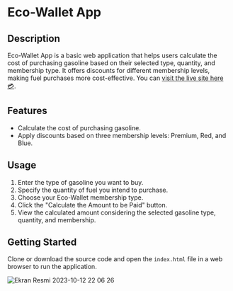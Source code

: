 # Eco-Wallet App

## Description

Eco-Wallet App is a basic web application that helps users calculate the cost of purchasing gasoline based on their selected type, quantity, and membership type. It offers discounts for different membership levels, making fuel purchases more cost-effective. You can [visit the live site here 💳](https://aysemerveksv.github.io/GasStationApp/). 

## Features

- Calculate the cost of purchasing gasoline.
- Apply discounts based on three membership levels: Premium, Red, and Blue.

## Usage

1. Enter the type of gasoline you want to buy.
2. Specify the quantity of fuel you intend to purchase.
3. Choose your Eco-Wallet membership type.
4. Click the "Calculate the Amount to be Paid" button.
5. View the calculated amount considering the selected gasoline type, quantity, and membership.

## Getting Started

Clone or download the source code and open the `index.html` file in a web browser to run the application.

![Ekran Resmi 2023-10-12 22 06 26](https://github.com/aysemerveksv/GasStationApp/assets/127213973/5ee5497d-e6b8-4900-a57a-02378e2c3c4c)
